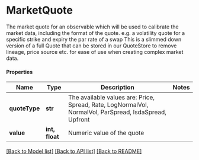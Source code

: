 # MarketQuote

The market quote for an observable which will be used to calibrate the market data,  including the format of the quote.  e.g. a volatility quote for a specific strike and expiry  the par rate of a swap                This is a slimmed down version of a full Quote that can be stored in our QuoteStore to  remove lineage, price source etc. for ease of use when creating complex market data.

#### Properties
Name | Type | Description | Notes
------------ | ------------- | ------------- | -------------
**quoteType** | **str** | The available values are: Price, Spread, Rate, LogNormalVol, NormalVol, ParSpread, IsdaSpread, Upfront | 
**value** | **int, float** | Numeric value of the quote | 

[[Back to Model list]](../README.md#documentation-for-models) [[Back to API list]](../README.md#documentation-for-api-endpoints) [[Back to README]](../README.md)


